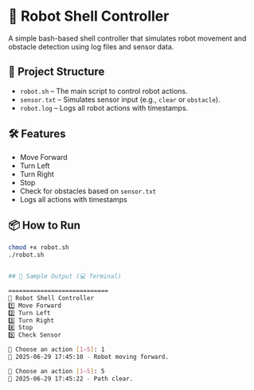 # 🤖 Robot Shell Controller

A simple bash-based shell controller that simulates robot movement and obstacle detection using log files and sensor data.

## 📂 Project Structure

- `robot.sh` – The main script to control robot actions.
- `sensor.txt` – Simulates sensor input (e.g., `clear` or `obstacle`).
- `robot.log` – Logs all robot actions with timestamps.

## 🛠️ Features

- Move Forward
- Turn Left
- Turn Right
- Stop
- Check for obstacles based on `sensor.txt`
- Logs all actions with timestamps

## 📦 How to Run

```bash
chmod +x robot.sh
./robot.sh


## 🧪 Sample Output (💻 Terminal)

============================
🚀 Robot Shell Controller
1️⃣ Move Forward
2️⃣ Turn Left
3️⃣ Turn Right
4️⃣ Stop
5️⃣ Check Sensor

📝 Choose an action [1–5]: 1
📌 2025-06-29 17:45:10 - Robot moving forward.

📝 Choose an action [1–5]: 5
📌 2025-06-29 17:45:22 - Path clear.

